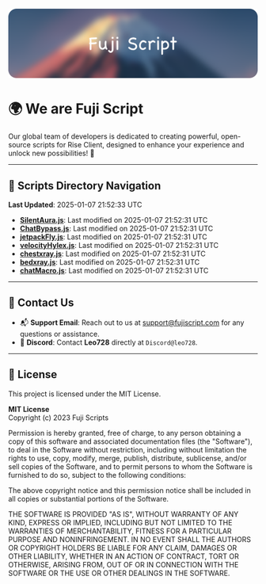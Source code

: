 ![Banner](.github/b.webp)

# 🌍 **We are Fuji Script**

Our global team of developers is dedicated to creating powerful, open-source scripts for Rise Client, designed to enhance your experience and unlock new possibilities! 🌟

---
<!-- SCRIPTS_NAVIGATION_START -->
## 📂 **Scripts Directory Navigation**

**Last Updated**: 2025-01-07 21:52:33 UTC

- **[SilentAura.js](scripts/SilentAura.js)**: Last modified on 2025-01-07 21:52:31 UTC
- **[ChatBypass.js](scripts/ChatBypass.js)**: Last modified on 2025-01-07 21:52:31 UTC
- **[jetpackFly.js](scripts/jetpackFly.js)**: Last modified on 2025-01-07 21:52:31 UTC
- **[velocityHylex.js](scripts/velocityHylex.js)**: Last modified on 2025-01-07 21:52:31 UTC
- **[chestxray.js](scripts/chestxray.js)**: Last modified on 2025-01-07 21:52:31 UTC
- **[bedxray.js](scripts/bedxray.js)**: Last modified on 2025-01-07 21:52:31 UTC
- **[chatMacro.js](scripts/chatMacro.js)**: Last modified on 2025-01-07 21:52:31 UTC

<!-- SCRIPTS_NAVIGATION_END -->

---

## 💬 **Contact Us**  
- 📬 **Support Email**: Reach out to us at [support@fujiscript.com](mailto:support@fujiscript.com) for any questions or assistance.  
- 💬 **Discord**: Contact **Leo728** directly at `Discord@leo728`.

---

## 📜 **License**

This project is licensed under the MIT License.  

**MIT License**  
Copyright (c) 2023 Fuji Scripts  

Permission is hereby granted, free of charge, to any person obtaining a copy of this software and associated documentation files (the "Software"), to deal in the Software without restriction, including without limitation the rights to use, copy, modify, merge, publish, distribute, sublicense, and/or sell copies of the Software, and to permit persons to whom the Software is furnished to do so, subject to the following conditions:  

The above copyright notice and this permission notice shall be included in all copies or substantial portions of the Software.  

THE SOFTWARE IS PROVIDED "AS IS", WITHOUT WARRANTY OF ANY KIND, EXPRESS OR IMPLIED, INCLUDING BUT NOT LIMITED TO THE WARRANTIES OF MERCHANTABILITY, FITNESS FOR A PARTICULAR PURPOSE AND NONINFRINGEMENT. IN NO EVENT SHALL THE AUTHORS OR COPYRIGHT HOLDERS BE LIABLE FOR ANY CLAIM, DAMAGES OR OTHER LIABILITY, WHETHER IN AN ACTION OF CONTRACT, TORT OR OTHERWISE, ARISING FROM, OUT OF OR IN CONNECTION WITH THE SOFTWARE OR THE USE OR OTHER DEALINGS IN THE SOFTWARE.  
